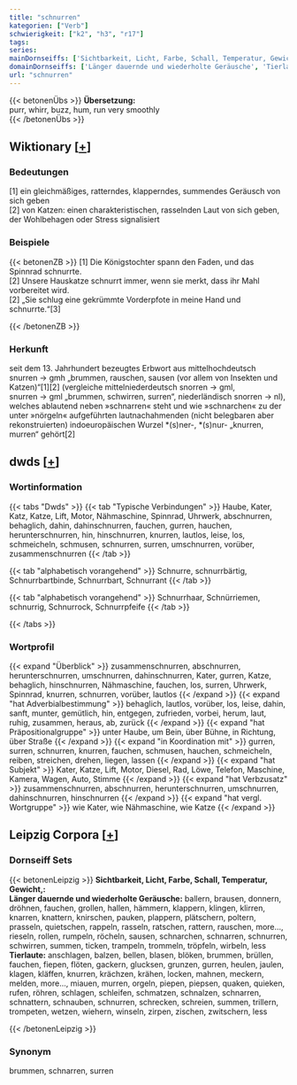 ```yaml
---
title: "schnurren"
kategorien: ["Verb"]
schwierigkeit: ["k2", "h3", "r17"]
tags:
series:
mainDornseiffs: ['Sichtbarkeit, Licht, Farbe, Schall, Temperatur, Gewicht,']
domainDornseiffs: ['Länger dauernde und wiederholte Geräusche', 'Tierlaute']
url: "schnurren"
---
```


{{< betonenÜbs >}}
**Übersetzung:**  
purr, whirr, buzz, hum, run very smoothly  
{{< /betonenÜbs >}}

## Wiktionary [[+](https://de.wiktionary.org/wiki/schnurren)]

### Bedeutungen
[1] ein gleichmäßiges, ratterndes, klapperndes, summendes Geräusch von sich geben  
[2] von Katzen: einen charakteristischen, rasselnden Laut von sich geben, der Wohlbehagen oder Stress signalisiert  

### Beispiele
{{< betonenZB >}}
[1] Die Königstochter spann den Faden, und das Spinnrad schnurrte.  
[2] Unsere Hauskatze schnurrt immer, wenn sie merkt, dass ihr Mahl vorbereitet wird.  
[2] „Sie schlug eine gekrümmte Vorderpfote in meine Hand und schnurrte.“[3]  

{{< /betonenZB >}}
### Herkunft
seit dem 13. Jahrhundert bezeugtes Erbwort aus mittelhochdeutsch snurren → gmh „brummen, rauschen, sausen (vor allem von Insekten und Katzen)“[1][2] (vergleiche mittelniederdeutsch snorren → gml, snurren → gml „brummen, schwirren, surren“, niederländisch snorren → nl), welches ablautend neben »schnarren« steht und wie »schnarchen« zu der unter »nörgeln« aufgeführten lautnachahmenden (nicht belegbaren aber rekonstruierten) indoeuropäischen Wurzel *(s)ner-, *(s)nur- „knurren, murren“ gehört[2]  



## dwds [[+](https://www.dwds.de/wb/schnurren)]

### Wortinformation
{{< tabs "Dwds" >}}
{{< tab "Typische Verbindungen" >}}
Haube, Kater, Katz, Katze, Lift, Motor, Nähmaschine, Spinnrad, Uhrwerk, abschnurren, behaglich, dahin, dahinschnurren, fauchen, gurren, hauchen, herunterschnurren, hin, hinschnurren, knurren, lautlos, leise, los, schmeicheln, schmusen, schnurren, surren, umschnurren, vorüber, zusammenschnurren
{{< /tab >}}

{{< tab "alphabetisch vorangehend" >}}
Schnurre, schnurrbärtig, Schnurrbartbinde, Schnurrbart, Schnurrant
{{< /tab >}}

{{< tab "alphabetisch vorangehend" >}}
Schnurrhaar, Schnürriemen, schnurrig, Schnurrock, Schnurrpfeife
{{< /tab >}}

{{< /tabs >}}

### Wortprofil
{{< expand "Überblick" >}} zusammenschnurren, abschnurren, herunterschnurren, umschnurren, dahinschnurren, Kater, gurren, Katze, behaglich, hinschnurren, Nähmaschine, fauchen, los, surren, Uhrwerk, Spinnrad, knurren, schnurren, vorüber, lautlos {{< /expand >}}
{{< expand "hat Adverbialbestimmung" >}} behaglich, lautlos, vorüber, los, leise, dahin, sanft, munter, gemütlich, hin, entgegen, zufrieden, vorbei, herum, laut, ruhig, zusammen, heraus, ab, zurück {{< /expand >}}
{{< expand "hat Präpositionalgruppe" >}} unter Haube, um Bein, über Bühne, in Richtung, über Straße {{< /expand >}}
{{< expand "in Koordination mit" >}} gurren, surren, schnurren, knurren, fauchen, schmusen, hauchen, schmeicheln, reiben, streichen, drehen, liegen, lassen {{< /expand >}}
{{< expand "hat Subjekt" >}} Kater, Katze, Lift, Motor, Diesel, Rad, Löwe, Telefon, Maschine, Kamera, Wagen, Auto, Stimme {{< /expand >}}
{{< expand "hat Verbzusatz" >}} zusammenschnurren, abschnurren, herunterschnurren, umschnurren, dahinschnurren, hinschnurren {{< /expand >}}
{{< expand "hat vergl. Wortgruppe" >}} wie Kater, wie Nähmaschine, wie Katze {{< /expand >}}

## Leipzig Corpora [[+](https://corpora.uni-leipzig.de/en/res?word=schnurren&corpusId=deu_newscrawl-public_2018)]

### Dornseiff Sets
{{< betonenLeipzig >}}
**Sichtbarkeit, Licht, Farbe, Schall, Temperatur, Gewicht,:**  
**Länger dauernde und wiederholte Geräusche:** ballern, brausen, donnern, dröhnen, fauchen, grollen, hallen, hämmern, klappern, klingen, klirren, knarren, knattern, knirschen, pauken, plappern, plätschern, poltern, prasseln, quietschen, rappeln, rasseln, ratschen, rattern, rauschen, more..., rieseln, rollen, rumpeln, röcheln, sausen, schnarchen, schnarren, schnurren, schwirren, summen, ticken, trampeln, trommeln, tröpfeln, wirbeln, less  
**Tierlaute:** anschlagen, balzen, bellen, blasen, blöken, brummen, brüllen, fauchen, fiepen, flöten, gackern, glucksen, grunzen, gurren, heulen, jaulen, klagen, kläffen, knurren, krächzen, krähen, locken, mahnen, meckern, melden, more..., miauen, murren, orgeln, piepen, piepsen, quaken, quieken, rufen, röhren, schlagen, schleifen, schmatzen, schnalzen, schnarren, schnattern, schnauben, schnurren, schrecken, schreien, summen, trillern, trompeten, wetzen, wiehern, winseln, zirpen, zischen, zwitschern, less  

{{< /betonenLeipzig >}}

### Synonym
brummen, schnarren, surren


